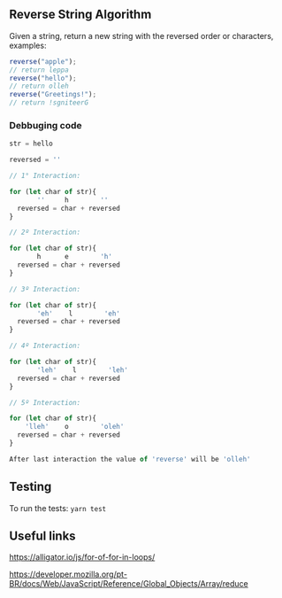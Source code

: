 ## Reverse String Algorithm

Given a string, return a new string with the reversed order or characters, examples:

```js
reverse("apple");
// return leppa
reverse("hello");
// return olleh
reverse("Greetings!");
// return !sgniteerG
```

### Debbuging code

```js
str = hello

reversed = ''

// 1° Interaction:

for (let char of str){
       ''     h        ''
  reversed = char + reversed
}

// 2º Interaction:

for (let char of str){
       h      e        'h'
  reversed = char + reversed
}

// 3º Interaction:

for (let char of str){
       'eh'    l        'eh'
  reversed = char + reversed
}

// 4º Interaction:

for (let char of str){
       'leh'    l        'leh'
  reversed = char + reversed
}

// 5º Interaction:

for (let char of str){
    'lleh'    o        'oleh'
  reversed = char + reversed
}

After last interaction the value of 'reverse' will be 'olleh'

```

## Testing

To run the tests: `yarn test`

## Useful links

https://alligator.io/js/for-of-for-in-loops/

https://developer.mozilla.org/pt-BR/docs/Web/JavaScript/Reference/Global_Objects/Array/reduce

